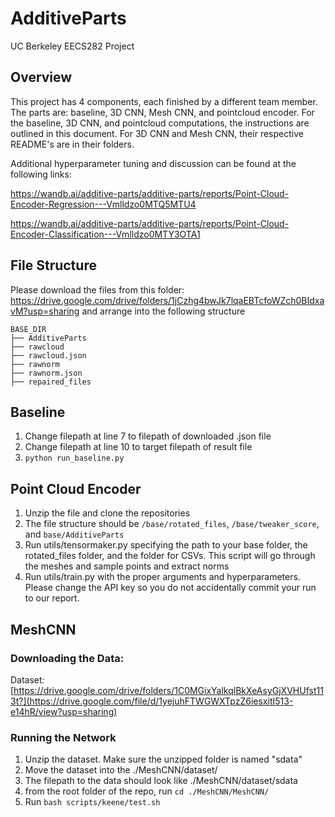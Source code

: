 # AdditiveParts
UC Berkeley EECS282 Project

## Overview
This project has 4 components, each finished by a different team member. The parts are: baseline, 3D CNN, Mesh CNN, and pointcloud encoder. For the baseline, 3D CNN, and pointcloud computations, the instructions are outlined in this document. For 3D CNN and Mesh CNN, their respective README's are in their folders.

Additional hyperparameter tuning and discussion can be found at the following links:

https://wandb.ai/additive-parts/additive-parts/reports/Point-Cloud-Encoder-Regression---Vmlldzo0MTQ5MTU4

https://wandb.ai/additive-parts/additive-parts/reports/Point-Cloud-Encoder-Classification---Vmlldzo0MTY3OTA1


## File Structure
Please download the files from this folder: https://drive.google.com/drive/folders/1jCzhg4bwJk7lqaEBTcfoWZch0BIdxavM?usp=sharing and arrange into the following structure
```
BASE_DIR
├── AdditiveParts
├── rawcloud
├── rawcloud.json
├── rawnorm
├── rawnorm.json
├── repaired_files
```


## Baseline
1. Change filepath at line 7 to filepath of downloaded .json file
2. Change filepath at line 10 to target filepath of result file
3. ```python run_baseline.py```

## Point Cloud Encoder
1. Unzip the file and clone the repositories
2. The file structure should be `/base/rotated_files`, `/base/tweaker_score`, and `base/AdditiveParts`
3. Run utils/tensormaker.py specifying the path to your base folder, the rotated_files folder, and the folder for CSVs. This script will go through the meshes and sample points and extract norms
4. Run utils/train.py with the proper arguments and hyperparameters. Please change the API key so you do not accidentally commit your run to our report.


## MeshCNN
### Downloading the Data:
Dataset: [https://drive.google.com/drive/folders/1C0MGixYalkqlBkXeAsyGjXVHUfst113t?](https://drive.google.com/file/d/1yejuhFTWGWXTpzZ6iesxitI513-e14hR/view?usp=sharing)
### Running the Network
1. Unzip the dataset. Make sure the unzipped folder is named "sdata"
2. Move the dataset into the ./MeshCNN/dataset/
3. The filepath to the data should look like ./MeshCNN/dataset/sdata
4. from the root folder of the repo, run `cd ./MeshCNN/MeshCNN/`
6. Run `bash scripts/keene/test.sh`

